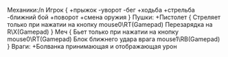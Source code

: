 
Механики:/n
Игрок
{
+прыжок
-уворот
-бег
+ходьба
+стрельба
-ближний бой
+поворот
+смена оружия
}
Пушки:
+Пистолет
{
Стреляет только при нажатии на кнопку mouse0\RT(Gamepad)
Перезарядка на R\X(Gamepad)
}
Меч
{
Бьет только при нажатии на кнопку mouse0\RT(Gamepad)
Блок ближнего удара врага mouse1\RB(Gamepad)
}
Враги:
+Болванка принимающая и отображающая урон
